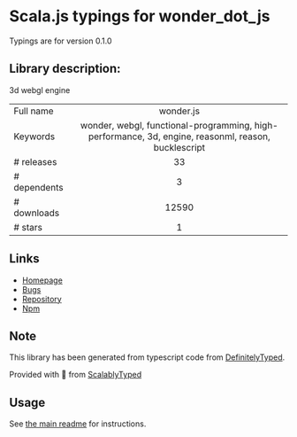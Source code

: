
# Scala.js typings for wonder_dot_js

Typings are for version 0.1.0

## Library description:
3d webgl engine

|                    |                 |
| ------------------ | :-------------: |
| Full name          | wonder.js |
| Keywords           | wonder, webgl, functional-programming, high-performance, 3d, engine, reasonml, reason, bucklescript |
| # releases         | 33 |
| # dependents       | 3 |
| # downloads        | 12590 |
| # stars            | 1 |

## Links
- [Homepage](https://github.com/Wonder-Technology/Wonder.js)
- [Bugs](https://github.com/Wonder-Technology/Wonder.js/issues)
- [Repository](https://github.com/Wonder-Technology/Wonder.js)
- [Npm](https://www.npmjs.com/package/wonder.js)
    


## Note
This library has been generated from typescript code from [DefinitelyTyped](https://definitelytyped.org).

Provided with :purple_heart: from [ScalablyTyped](https://github.com/oyvindberg/ScalablyTyped)

## Usage
See [the main readme](../../readme.md) for instructions.


